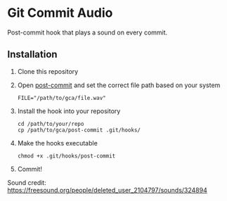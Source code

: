 # Git Commit Audio

Post-commit hook that plays a sound on every commit.

## Installation

1. Clone this repository

2. Open [post-commit](./post-commit) and set the correct file path based on your system

   ```
   FILE="/path/to/gca/file.wav"
   ```

3. Install the hook into your repository

   ```shell
   cd /path/to/your/repo
   cp /path/to/gca/post-commit .git/hooks/
   ```

4. Make the hooks executable

   ```shell
   chmod +x .git/hooks/post-commit
   ```

5. Commit!

Sound credit: https://freesound.org/people/deleted_user_2104797/sounds/324894
